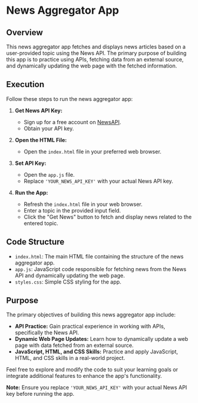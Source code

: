 # News Aggregator App

## Overview

This news aggregator app fetches and displays news articles based on a user-provided topic using the News API. The primary purpose of building this app is to practice using APIs, fetching data from an external source, and dynamically updating the web page with the fetched information.

## Execution

Follow these steps to run the news aggregator app:

1. **Get News API Key:**

   - Sign up for a free account on [NewsAPI](https://newsapi.org/).
   - Obtain your API key.

2. **Open the HTML File:**

   - Open the `index.html` file in your preferred web browser.

3. **Set API Key:**

   - Open the `app.js` file.
   - Replace `'YOUR_NEWS_API_KEY'` with your actual News API key.

4. **Run the App:**
   - Refresh the `index.html` file in your web browser.
   - Enter a topic in the provided input field.
   - Click the "Get News" button to fetch and display news related to the entered topic.

## Code Structure

- `index.html`: The main HTML file containing the structure of the news aggregator app.
- `app.js`: JavaScript code responsible for fetching news from the News API and dynamically updating the web page.
- `styles.css`: Simple CSS styling for the app.

## Purpose

The primary objectives of building this news aggregator app include:

- **API Practice:** Gain practical experience in working with APIs, specifically the News API.
- **Dynamic Web Page Updates:** Learn how to dynamically update a web page with data fetched from an external source.
- **JavaScript, HTML, and CSS Skills:** Practice and apply JavaScript, HTML, and CSS skills in a real-world project.

Feel free to explore and modify the code to suit your learning goals or integrate additional features to enhance the app's functionality.

**Note:** Ensure you replace `'YOUR_NEWS_API_KEY'` with your actual News API key before running the app.
